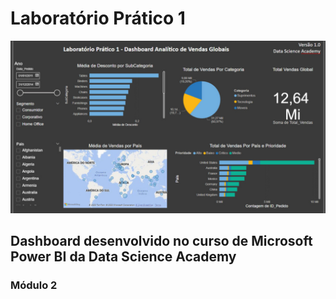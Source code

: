 # Laboratório Prático 1 


<img src="/files/file.jpeg">


## Dashboard desenvolvido no curso de Microsoft Power BI da Data Science Academy

### Módulo 2